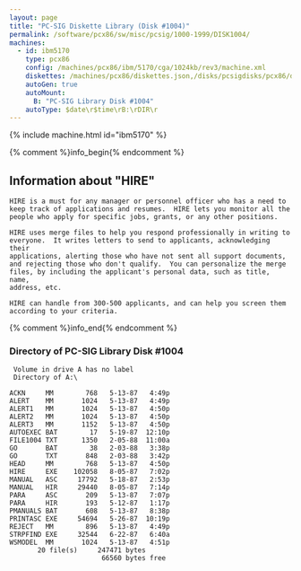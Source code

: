 ```yaml
---
layout: page
title: "PC-SIG Diskette Library (Disk #1004)"
permalink: /software/pcx86/sw/misc/pcsig/1000-1999/DISK1004/
machines:
  - id: ibm5170
    type: pcx86
    config: /machines/pcx86/ibm/5170/cga/1024kb/rev3/machine.xml
    diskettes: /machines/pcx86/diskettes.json,/disks/pcsigdisks/pcx86/diskettes.json
    autoGen: true
    autoMount:
      B: "PC-SIG Library Disk #1004"
    autoType: $date\r$time\rB:\rDIR\r
---
```


{% include machine.html id="ibm5170" %}

{% comment %}info_begin{% endcomment %}

## Information about "HIRE"

    HIRE is a must for any manager or personnel officer who has a need to
    keep track of applications and resumes.  HIRE lets you monitor all the
    people who apply for specific jobs, grants, or any other positions.
    
    HIRE uses merge files to help you respond professionally in writing to
    everyone.  It writes letters to send to applicants, acknowledging their
    applications, alerting those who have not sent all support documents,
    and rejecting those who don't qualify.  You can personalize the merge
    files, by including the applicant's personal data, such as title, name,
    address, etc.
    
    HIRE can handle from 300-500 applicants, and can help you screen them
    according to your criteria.
{% comment %}info_end{% endcomment %}


### Directory of PC-SIG Library Disk #1004

     Volume in drive A has no label
     Directory of A:\

    ACKN     MM        768   5-13-87   4:49p
    ALERT    MM       1024   5-13-87   4:49p
    ALERT1   MM       1024   5-13-87   4:50p
    ALERT2   MM       1024   5-13-87   4:50p
    ALERT3   MM       1152   5-13-87   4:50p
    AUTOEXEC BAT        17   5-19-87  12:10p
    FILE1004 TXT      1350   2-05-88  11:00a
    GO       BAT        38   2-03-88   3:38p
    GO       TXT       848   2-03-88   3:42p
    HEAD     MM        768   5-13-87   4:50p
    HIRE     EXE    102058   8-05-87   7:02p
    MANUAL   ASC     17792   5-18-87   2:53p
    MANUAL   HIR     29440   8-05-87   7:14p
    PARA     ASC       209   5-13-87   7:07p
    PARA     HIR       193   5-12-87   1:17p
    PMANUALS BAT       608   5-13-87   8:38p
    PRINTASC EXE     54694   5-26-87  10:19p
    REJECT   MM        896   5-13-87   4:49p
    STRPFIND EXE     32544   6-22-87   6:40a
    WSMODEL  MM       1024   5-13-87   4:51p
           20 file(s)     247471 bytes
                           66560 bytes free
